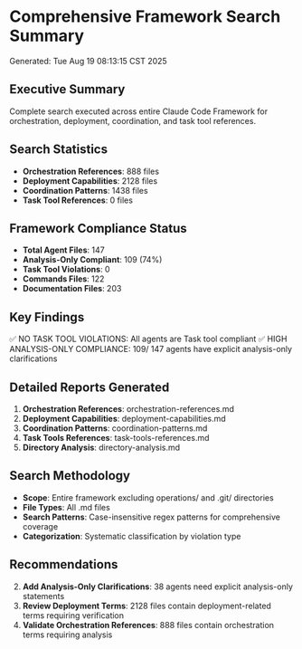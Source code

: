 # Comprehensive Framework Search Summary
Generated: Tue Aug 19 08:13:15 CST 2025

## Executive Summary
Complete search executed across entire Claude Code Framework for orchestration, deployment, coordination, and task tool references.

## Search Statistics
- **Orchestration References**: 888 files
- **Deployment Capabilities**: 2128 files  
- **Coordination Patterns**: 1438 files
- **Task Tool References**: 0 files

## Framework Compliance Status
- **Total Agent Files**:      147
- **Analysis-Only Compliant**:      109 (74%)
- **Task Tool Violations**:        0
- **Commands Files**:      122
- **Documentation Files**:      203

## Key Findings
✅ NO TASK TOOL VIOLATIONS: All agents are Task tool compliant
✅ HIGH ANALYSIS-ONLY COMPLIANCE:      109/     147 agents have explicit analysis-only clarifications

## Detailed Reports Generated
1. **Orchestration References**: orchestration-references.md
2. **Deployment Capabilities**: deployment-capabilities.md  
3. **Coordination Patterns**: coordination-patterns.md
4. **Task Tools References**: task-tools-references.md
5. **Directory Analysis**: directory-analysis.md

## Search Methodology
- **Scope**: Entire framework excluding operations/ and .git/ directories
- **File Types**: All .md files
- **Search Patterns**: Case-insensitive regex patterns for comprehensive coverage
- **Categorization**: Systematic classification by violation type

## Recommendations

2. **Add Analysis-Only Clarifications**: 38 agents need explicit analysis-only statements
3. **Review Deployment Terms**: 2128 files contain deployment-related terms requiring verification
4. **Validate Orchestration References**: 888 files contain orchestration terms requiring analysis

